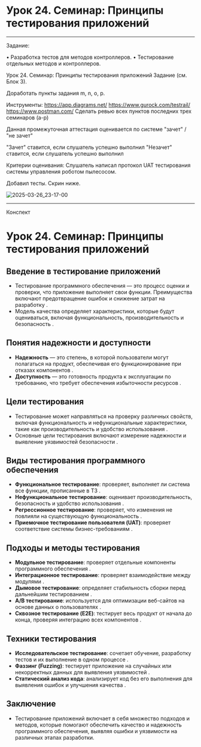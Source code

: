 # Урок 24. Семинар: Принципы тестирования приложений

_____________________________________________________________________________________________________

Задание:

• Разработка тестов для методов контроллеров.
• Тестирование отдельных методов и контроллеров.


Урок 24. Семинар: Принципы тестирования приложений
Задание (см. Блок 3).

Доработать пункты задания m, n, o, p.

Инструменты:
https://app.diagrams.net/
https://www.gurock.com/testrail/
https://www.postman.com/
Сделать ревью всех пунктов последних трех семинаров (a-p)

Данная промежуточная аттестация оценивается по системе "зачет" / "не зачет"

"Зачет" ставится, если слушатель успешно выполнил
"Незачет" ставится, если слушатель успешно выполнил

Критерии оценивания:
Слушатель написал протокол UAT тестирования системы управления роботом пылесосом.

Добавил тесты. Скрин ниже.

![2025-03-26_23-17-00](https://github.com/user-attachments/assets/b45e4f75-5eb0-401a-b169-2424b666ee06)


*****************************************************************************************************
Конспект

# Урок 24. Семинар: Принципы тестирования приложений

## Введение в тестирование приложений
- Тестирование программного обеспечения — это процесс оценки и проверки, что приложение выполняет свои функции. Преимущества включают предотвращение ошибок и снижение затрат на разработку   .
- Модель качества определяет характеристики, которые будут оцениваться, включая функциональность, производительность и безопасность    .

## Понятия надежности и доступности
- **Надежность** — это степень, в которой пользователи могут полагаться на продукт, обеспечивая его функционирование при отказах компонентов   .
- **Доступность** — это готовность продукта к эксплуатации по требованию, что требует обеспечения избыточности ресурсов   .

## Цели тестирования
- Тестирование может направляться на проверку различных свойств, включая функциональность и нефункциональные характеристики, такие как производительность и удобство использования   .
- Основные цели тестирования включают измерение надежности и выявление уязвимостей безопасности   .

## Виды тестирования программного обеспечения
- **Функциональное тестирование**: проверяет, выполняет ли система все функции, прописанные в ТЗ   .
- **Нефункциональное тестирование**: оценивает производительность, безопасность и удобство использования   .
- **Регрессионное тестирование**: проверяет, что изменения не повлияли на существующую функциональность   .
- **Приемочное тестирование пользователя (UAT)**: проверяет соответствие системы бизнес-требованиям    .

## Подходы и методы тестирования
- **Модульное тестирование**: проверяет отдельные компоненты программного обеспечения   .
- **Интеграционное тестирование**: проверяет взаимодействие между модулями   .
- **Дымовое тестирование**: определяет стабильность сборки перед дальнейшим тестированием   .
- **A/B тестирование**: используется для оптимизации веб-сайтов на основе данных о пользователях    .
- **Сквозное тестирование (E2E)**: тестирует весь продукт от начала до конца, проверяя интеграцию всех компонентов    .

## Техники тестирования
- **Исследовательское тестирование**: сочетает обучение, разработку тестов и их выполнение в одном процессе   .
- **Фаззинг (Fuzzing)**: тестирует приложение на случайных или некорректных данных для выявления уязвимостей    .
- **Статический анализ кода**: анализирует код без его выполнения для выявления ошибок и улучшения качества    .

## Заключение
- Тестирование приложений включает в себя множество подходов и методов, которые помогают обеспечить качество и надежность программного обеспечения, выявляя ошибки и уязвимости на различных этапах разработки.
